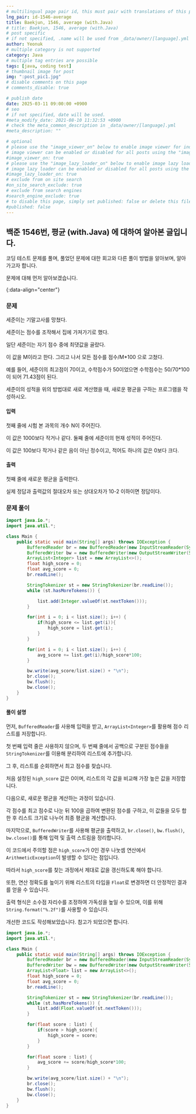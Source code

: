 ```yaml
---
# multilingual page pair id, this must pair with translations of this page. (This name must be unique)
lng_pair: id-1546-average
title: Baekjun, 1546, average (with.Java)
# title: Baekjun, 1546, average (with.Java)
# post specific
# if not specified, .name will be used from _data/owner/[language].yml
author: Yeonuk
# multiple category is not supported
category: Java
# multiple tag entries are possible
tags: [java, coding test]
# thumbnail image for post
img: ":post_pic1.jpg"
# disable comments on this page
# comments_disable: true

# publish date
date: 2025-03-11 09:00:00 +0900
# seo
# if not specified, date will be used.
#meta_modify_date: 2021-08-10 11:32:53 +0900
# check the meta_common_description in _data/owner/[language].yml
#meta_description: ""

# optional
# please use the "image_viewer_on" below to enable image viewer for individual pages or posts (_posts/ or [language]/_posts folders).
# image viewer can be enabled or disabled for all posts using the "image_viewer_posts: true" setting in _data/conf/main.yml.
#image_viewer_on: true
# please use the "image_lazy_loader_on" below to enable image lazy loader for individual pages or posts (_posts/ or [language]/_posts folders).
# image lazy loader can be enabled or disabled for all posts using the "image_lazy_loader_posts: true" setting in _data/conf/main.yml.
#image_lazy_loader_on: true
# exclude from on site search
#on_site_search_exclude: true
# exclude from search engines
#search_engine_exclude: true
# to disable this page, simply set published: false or delete this file
#published: false
---
```


<!-- outline-start -->

## 백준 1546번, 평균 (with.Java) 에 대하여 알아본 글입니다.

코딩 테스트 문제를 풀며, 풀었던 문제에 대한 회고와 다른 풀이 방법을 알아보며, 알아가고자 합니다.

문제에 대해 먼저 알아보겠습니다.

{:data-align="center"}

<!-- outline-end -->

### 문제

세준이는 기말고사를 망쳤다.

세준이는 점수를 조작해서 집에 가져가기로 했다.

일단 세준이는 자기 점수 중에 최댓값을 골랐다.

이 값을 M이라고 한다. 그리고 나서 모든 점수를 점수/M\*100 으로 고쳤다.

예를 들어, 세준이의 최고점이 70이고, 수학점수가 50이었으면 수학점수는 50/70\*100이 되어 71.43점이 된다.

세준이의 성적을 위의 방법대로 새로 계산했을 때, 새로운 평균을 구하는 프로그램을 작성하시오.

#### 입력

첫째 줄에 시험 본 과목의 개수 N이 주어진다.

이 값은 1000보다 작거나 같다. 둘째 줄에 세준이의 현재 성적이 주어진다.

이 값은 100보다 작거나 같은 음이 아닌 정수이고, 적어도 하나의 값은 0보다 크다.

#### 출력

첫째 줄에 새로운 평균을 출력한다.

실제 정답과 출력값의 절대오차 또는 상대오차가 10-2 이하이면 정답이다.

### 문제 풀이

```java
import java.io.*;
import java.util.*;

class Main {
    public static void main(String[] args) throws IOException {
        BufferedReader br = new BufferedReader(new InputStreamReader(System.in));
        BufferedWriter bw = new BufferedWriter(new OutputStreamWriter(System.out));
        ArrayList<Integer> list = new ArrayList<>();
        float high_score = 0;
        float avg_score = 0;
        br.readLine();

        StringTokenizer st = new StringTokenizer(br.readLine());
        while (st.hasMoreTokens()) {

            list.add(Integer.valueOf(st.nextToken()));
        }

        for(int i = 0; i < list.size(); i++) {
            if(high_score <= list.get(i)){
                high_score = list.get(i);
            }
        }

        for(int i = 0; i < list.size(); i++) {
            avg_score += list.get(i)/high_score*100;
        }

        bw.write(avg_score/list.size() + "\n");
        br.close();
        bw.flush();
        bw.close();
    }
}
```

#### 풀이 설명

먼저, `BufferedReader`를 사용해 입력을 받고, `ArrayList<Integer>`를 활용해 점수 리스트를 저장합니다.

첫 번째 입력 줄은 사용하지 않으며, 두 번째 줄에서 공백으로 구분된 점수들을 `StringTokenizer`를 이용해 분리하여 리스트에 추가합니다.

그 후, 리스트를 순회하면서 최고 점수를 찾습니다.

처음 설정된 `high_score` 값은 0이며, 리스트의 각 값을 비교해 가장 높은 값을 저장합니다.

다음으로, 새로운 평균을 계산하는 과정이 있습니다.

각 점수를 최고 점수로 나눈 뒤 100을 곱하여 변환된 점수를 구하고, 이 값들을 모두 합한 후 리스트 크기로 나누어 최종 평균을 계산합니다.

마지막으로, `BufferedWriter`를 사용해 평균을 출력하고, `br.close()`, `bw.flush()`, `bw.close()`를 통해 입력 및 출력 스트림을 정리합니다.

이 코드에서 주의할 점은 `high_score`가 0인 경우 나눗셈 연산에서 `ArithmeticException`이 발생할 수 있다는 점입니다.

따라서 `high_score`를 찾는 과정에서 제대로 값을 갱신하도록 해야 합니다.

또한, 연산 정확도를 높이기 위해 리스트의 타입을 `Float`로 변경하면 더 안정적인 결과를 얻을 수 있습니다.

출력 형식은 소수점 자리수를 조정하여 가독성을 높일 수 있으며, 이를 위해 `String.format("%.2f")`를 사용할 수 있습니다.

개선한 코드도 작성해보았습니다. 참고가 되었으면 합니다.

```java
import java.io.*;
import java.util.*;

class Main {
    public static void main(String[] args) throws IOException {
        BufferedReader br = new BufferedReader(new InputStreamReader(System.in));
        BufferedWriter bw = new BufferedWriter(new OutputStreamWriter(System.out));
        ArrayList<Float> list = new ArrayList<>();
        float high_score = 0;
        float avg_score = 0;
        br.readLine();

        StringTokenizer st = new StringTokenizer(br.readLine());
        while (st.hasMoreTokens()) {
            list.add(Float.valueOf(st.nextToken()));
        }

        for(float score : list) {
            if(score > high_score){
                high_score = score;
            }
        }

        for(float score : list) {
            avg_score += score/high_score*100;
        }

        bw.write(avg_score/list.size() + "\n");
        br.close();
        bw.flush();
        bw.close();
    }
}
```
